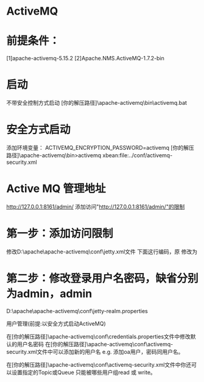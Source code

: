 # ActiveMQ

# 前提条件： 
[1]apache-activemq-5.15.2
[2]Apache.NMS.ActiveMQ-1.7.2-bin 
 
# 启动 
  
不带安全控制方式启动 
[你的解压路径]\apache-activemq\bin\activemq.bat 
 
# 安全方式启动 
添加环境变量：            ACTIVEMQ_ENCRYPTION_PASSWORD=activemq 
[你的解压路径]\apache-activemq\bin>activemq xbean:file:../conf/activemq-security.xml 
 
# Active MQ 管理地址 
http://127.0.0.1:8161/admin/ 
添加访问"http://127.0.0.1:8161/admin/"的限制 
 
# 第一步：添加访问限制 
修改D:\apache\apache-activemq\conf\jetty.xml文件 
下面这行编码，原 
<property name="authenticate" value="true" /> 
修改为 
<property name="authenticate" value="false" /> 
 
# 第二步：修改登录用户名密码，缺省分别为admin，admin 
D:\apache\apache-activemq\conf\jetty-realm.properties 
 
用户管理(前提:以安全方式启动ActiveMQ) 
 
在[你的解压路径]\apache-activemq\conf\credentials.properties文件中修改默认的用户名密码 
在[你的解压路径]\apache-activemq\conf\activemq-security.xml文件中可以添加新的用户名 
e.g.  添加oa用户，密码同用户名。 
<authenticationUser username="oa" password="oa" groups="users,admins"/> 
 
在[你的解压路径]\apache-activemq\conf\activemq-security.xml文件中你还可以设置指定的Topic或Queue 
只能被哪些用户组read 或 write。 
